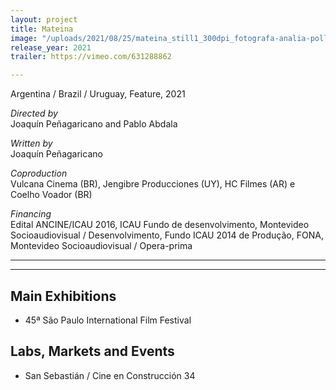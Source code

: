 ```yaml
---
layout: project
title: Mateina
image: "/uploads/2021/08/25/mateina_still1_300dpi_fotografa-analia-pollio.jpg"
release_year: 2021
trailer: https://vimeo.com/631288862

---
```

Argentina / Brazil / Uruguay, Feature, 2021

_Directed by_  
Joaquín Peñagaricano and Pablo Abdala

_Written by_  
Joaquín Peñagaricano

_Coproduction_  
Vulcana Cinema (BR), Jengibre Producciones (UY), HC Filmes (AR) e Coelho Voador (BR)

_Financing_  
Edital ANCINE/ICAU 2016, ICAU Fundo de desenvolvimento, Montevideo Socioaudiovisual / Desenvolvimento, Fundo ICAU 2014 de Produção, FONA, Montevideo Socioaudiovisual / Opera-prima

***

***

## Main Exhibitions

* 45ª São Paulo International Film Festival

## Labs, Markets and Events

* San Sebastián / Cine en Construcción 34